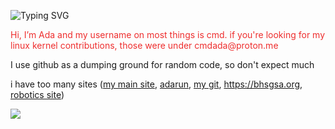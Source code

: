 ![Typing SVG](https://readme-typing-svg.demolab.com/?lines=Professional+Nerd;Bad+at+explaining+things)
<p style="color: #ee2e2e;">Hi, I’m Ada and my username on most things is cmd. if you're looking for my linux kernel contributions, those were under cmdada@proton.me</p>

I use github as a dumping ground for random code, so don't expect much

i have too many sites ([my main site](https://adabit.org), [adarun](https://poweredge.xyz), [my git](https://adas.software), https://bhsgsa.org, [robotics site](https://1157.adabit.org))

<img src="https://github-readme-stats.vercel.app/api/top-langs/?username=cmdada&size_weight=0.5&count_weight=1.0&theme=radical&langs_count=10&layout=compact"/> 

<!---
--->
